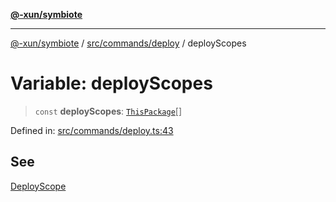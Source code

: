 [**@-xun/symbiote**](../../../../README.md)

***

[@-xun/symbiote](../../../../README.md) / [src/commands/deploy](../README.md) / deployScopes

# Variable: deployScopes

> `const` **deployScopes**: [`ThisPackage`](../../../configure/enumerations/ThisPackageGlobalScope.md#thispackage)[]

Defined in: [src/commands/deploy.ts:43](https://github.com/Xunnamius/symbiote/blob/c3f7fbdb0b36164c8890b842485989d2e0a3c698/src/commands/deploy.ts#L43)

## See

[DeployScope](../../../configure/enumerations/ThisPackageGlobalScope.md)
